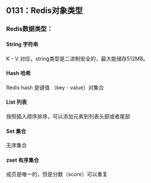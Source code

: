 ## 0131：Redis对象类型



### Redis数据类型：

#### String 字符串

K - V 对应，string类型是二进制安全的，最大能储存512MB。

#### Hash 哈希

Redis hash 是键值 （key - value）对集合

#### List 列表

按照插入顺序排序，可以添加元素到列表头部或者尾部

#### Set 集合

无序集合

#### zset 有序集合

成员是唯一的，但是分数（score）可以重复